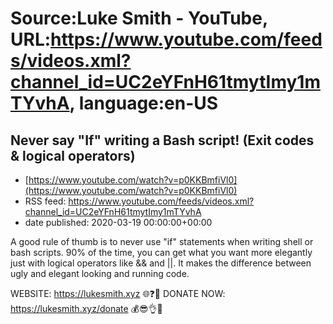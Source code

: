 # Source:Luke Smith - YouTube, URL:https://www.youtube.com/feeds/videos.xml?channel_id=UC2eYFnH61tmytImy1mTYvhA, language:en-US

## Never say "If" writing a Bash script! (Exit codes & logical operators)
 - [https://www.youtube.com/watch?v=p0KKBmfiVl0](https://www.youtube.com/watch?v=p0KKBmfiVl0)
 - RSS feed: https://www.youtube.com/feeds/videos.xml?channel_id=UC2eYFnH61tmytImy1mTYvhA
 - date published: 2020-03-19 00:00:00+00:00

A good rule of thumb is to never use "if" statements when writing shell or bash scripts. 90% of the time, you can get what you want more elegantly just with logical operators like && and ||. It makes the difference between ugly and elegant looking and running code.

WEBSITE: https://lukesmith.xyz 🌐❓🔎
DONATE NOW: https://lukesmith.xyz/donate 💰😎👌💯

